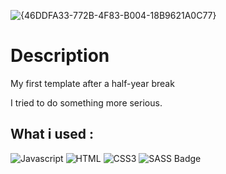 ![{46DDFA33-772B-4F83-B004-18B9621A0C77}](https://github.com/user-attachments/assets/dc70be22-afa7-4421-a0a4-b75302ec5a81)

# Description
My first template after a half-year break

I tried to do something more serious.

## What i used :

![Javascript](https://img.shields.io/badge/Javascript-F0DB4F?style=for-the-badge&labelColor=black&logo=javascript&logoColor=F0DB4F)
![HTML](https://img.shields.io/badge/HTML5-E34F26?style=for-the-badge&logo=html5&logoColor=white)
![CSS3](https://img.shields.io/badge/CSS3-1572B6?style=for-the-badge&logo=css3&logoColor=white)
![SASS Badge](https://img.shields.io/badge/Sass-CC6699?style=for-the-badge&logo=sass&logoColor=white)


